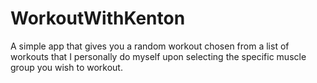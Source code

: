 # WorkoutWithKenton
A simple app that gives you a random workout chosen from a list of workouts that I personally do myself upon selecting the specific muscle group you wish to workout.

